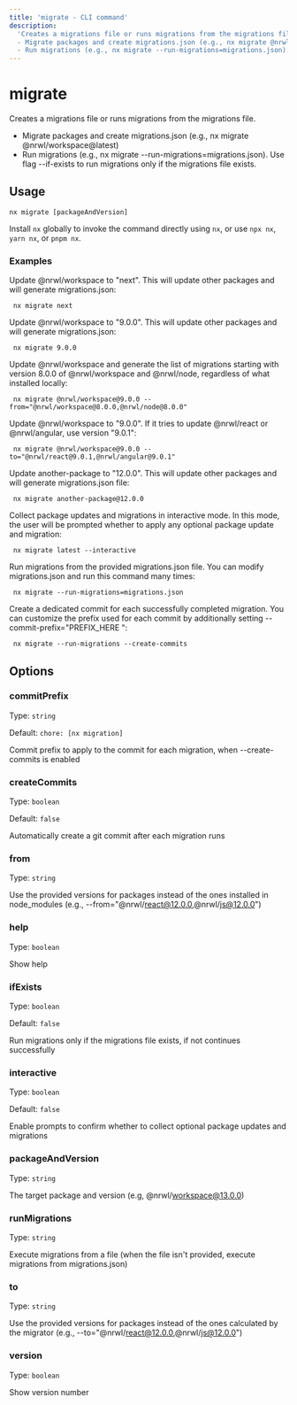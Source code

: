 ```yaml
---
title: 'migrate - CLI command'
description:
  'Creates a migrations file or runs migrations from the migrations file.
  - Migrate packages and create migrations.json (e.g., nx migrate @nrwl/workspace@latest)
  - Run migrations (e.g., nx migrate --run-migrations=migrations.json). Use flag --if-exists to run migrations only if the migrations file exists.'
---
```


# migrate

Creates a migrations file or runs migrations from the migrations file.

- Migrate packages and create migrations.json (e.g., nx migrate @nrwl/workspace@latest)
- Run migrations (e.g., nx migrate --run-migrations=migrations.json). Use flag --if-exists to run migrations only if the migrations file exists.

## Usage

```shell
nx migrate [packageAndVersion]
```

Install `nx` globally to invoke the command directly using `nx`, or use `npx nx`, `yarn nx`, or `pnpm nx`.

### Examples

Update @nrwl/workspace to "next". This will update other packages and will generate migrations.json:

```shell
 nx migrate next
```

Update @nrwl/workspace to "9.0.0". This will update other packages and will generate migrations.json:

```shell
 nx migrate 9.0.0
```

Update @nrwl/workspace and generate the list of migrations starting with version 8.0.0 of @nrwl/workspace and @nrwl/node, regardless of what installed locally:

```shell
 nx migrate @nrwl/workspace@9.0.0 --from="@nrwl/workspace@8.0.0,@nrwl/node@8.0.0"
```

Update @nrwl/workspace to "9.0.0". If it tries to update @nrwl/react or @nrwl/angular, use version "9.0.1":

```shell
 nx migrate @nrwl/workspace@9.0.0 --to="@nrwl/react@9.0.1,@nrwl/angular@9.0.1"
```

Update another-package to "12.0.0". This will update other packages and will generate migrations.json file:

```shell
 nx migrate another-package@12.0.0
```

Collect package updates and migrations in interactive mode. In this mode, the user will be prompted whether to apply any optional package update and migration:

```shell
 nx migrate latest --interactive
```

Run migrations from the provided migrations.json file. You can modify migrations.json and run this command many times:

```shell
 nx migrate --run-migrations=migrations.json
```

Create a dedicated commit for each successfully completed migration. You can customize the prefix used for each commit by additionally setting --commit-prefix="PREFIX_HERE ":

```shell
 nx migrate --run-migrations --create-commits
```

## Options

### commitPrefix

Type: `string`

Default: `chore: [nx migration] `

Commit prefix to apply to the commit for each migration, when --create-commits is enabled

### createCommits

Type: `boolean`

Default: `false`

Automatically create a git commit after each migration runs

### from

Type: `string`

Use the provided versions for packages instead of the ones installed in node_modules (e.g., --from="@nrwl/react@12.0.0,@nrwl/js@12.0.0")

### help

Type: `boolean`

Show help

### ifExists

Type: `boolean`

Default: `false`

Run migrations only if the migrations file exists, if not continues successfully

### interactive

Type: `boolean`

Default: `false`

Enable prompts to confirm whether to collect optional package updates and migrations

### packageAndVersion

Type: `string`

The target package and version (e.g, @nrwl/workspace@13.0.0)

### runMigrations

Type: `string`

Execute migrations from a file (when the file isn't provided, execute migrations from migrations.json)

### to

Type: `string`

Use the provided versions for packages instead of the ones calculated by the migrator (e.g., --to="@nrwl/react@12.0.0,@nrwl/js@12.0.0")

### version

Type: `boolean`

Show version number
